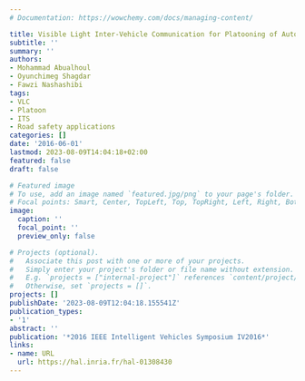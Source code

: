 ```yaml
---
# Documentation: https://wowchemy.com/docs/managing-content/

title: Visible Light Inter-Vehicle Communication for Platooning of Autonomous Vehicles
subtitle: ''
summary: ''
authors:
- Mohammad Abualhoul
- Oyunchimeg Shagdar
- Fawzi Nashashibi
tags:
- VLC
- Platoon
- ITS
- Road safety applications
categories: []
date: '2016-06-01'
lastmod: 2023-08-09T14:04:18+02:00
featured: false
draft: false

# Featured image
# To use, add an image named `featured.jpg/png` to your page's folder.
# Focal points: Smart, Center, TopLeft, Top, TopRight, Left, Right, BottomLeft, Bottom, BottomRight.
image:
  caption: ''
  focal_point: ''
  preview_only: false

# Projects (optional).
#   Associate this post with one or more of your projects.
#   Simply enter your project's folder or file name without extension.
#   E.g. `projects = ["internal-project"]` references `content/project/deep-learning/index.md`.
#   Otherwise, set `projects = []`.
projects: []
publishDate: '2023-08-09T12:04:18.155541Z'
publication_types:
- '1'
abstract: ''
publication: '*2016 IEEE Intelligent Vehicles Symposium IV2016*'
links:
- name: URL
  url: https://hal.inria.fr/hal-01308430
---
```


